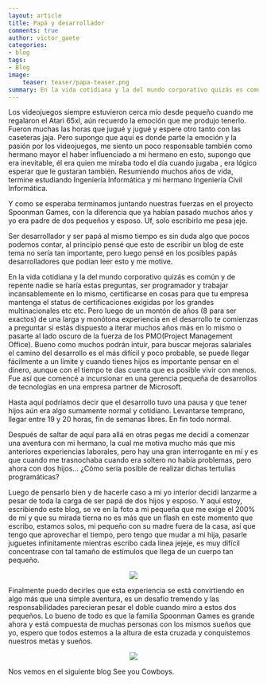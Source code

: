```yaml
---
layout: article
title: Papá y desarrollador
comments: true
author: victor_gaete
categories:
- blog
tags:
- Blog
image:
    teaser: teaser/papa-teaser.png
summary: En la vida cotidiana y la del mundo corporativo quizás es común y de repente nadie se haría estas preguntas.
---
```


Los videojuegos siempre estuvieron cerca mío desde pequeño cuando me regalaron el Atari 65xl, aún recuerdo la emoción que me produjo tenerlo. Fueron muchas las horas que jugué y jugué y espere otro tanto con las caseteras jaja. Pero supongo que aquí es donde parte la emoción y la pasión por los videojuegos, me siento un poco responsable también como hermano mayor el haber influenciado a mi hermano en esto, supongo que era inevitable, él era quien me miraba todo el día cuando jugaba , era lógico esperar que le gustaran también. Resumiendo muchos años de vida, termine estudiando Ingeniería Informática y mi hermano Ingeniería Civil Informática.

Y como se esperaba terminamos juntando nuestras fuerzas en el proyecto Spoonman Games, con la diferencia que ya habían pasado muchos años y yo era padre de dos pequeños y esposo. Uf, solo escribirlo me pesa jeje.

Ser desarrollador y ser papá al mismo tiempo es sin duda algo que pocos podemos contar, al principio pensé que esto de escribir un blog de este tema no sería tan importante, pero luego pensé en los posibles papás desarrolladores que podían leer esto y me motive.

En la vida cotidiana y la del mundo corporativo quizás es común y de repente nadie se haría estas preguntas, ser programador y trabajar incansablemente en lo mismo, certificarse en cosas para que tu empresa mantenga el status de certificaciones exigidas por los grandes multinacionales etc etc. Pero luego de un montón de años (8 para ser exactos) de una larga y monótona experiencia en el desarrollo te comienzas a preguntar si estás dispuesto a iterar muchos años más en lo mismo o pasarte al lado oscuro de la fuerza de los PMO(Project Management Office). Bueno como muchos podrán intuir, para buscar mejoras salariales el camino del desarrollo es el más difícil y poco probable, se puede llegar fácilmente a un límite  y cuando tienes hijos es importante pensar en el dinero,  aunque con el tiempo te das cuenta que es posible vivir con menos. Fue así que comencé a incursionar en una gerencia pequeña de desarrollos de tecnologías en una empresa partner de Microsoft.

Hasta aquí podríamos decir que el desarrollo tuvo una pausa y que tener hijos aún era algo sumamente normal y cotidiano. Levantarse temprano, llegar entre 19 y 20 horas, fin de semanas libres. En fin todo normal.

Después de saltar de aquí para allá en otras pegas me decidí a comenzar una aventura con mi hermano, la cual me motiva mucho más que mis anteriores experiencias laborales, pero hay una gran interrogante en mí y es que cuando me trasnochaba cuando era soltero no había problemas, pero ahora con dos hijos…  ¿Cómo sería posible de realizar dichas tertulias programáticas?

Luego de pensarlo bien y de hacerle caso a mi yo interior decidí  lanzarme a pesar de toda la carga de ser papá de dos hijos y esposo. Y aquí estoy, escribiendo este blog, se ve en la foto a mi pequeña que me exige el 200% de mí y que su mirada tierna no es más que un flash en este momento que escribo, estamos solos, mi pequeño con su madre fuera de la casa, así que tengo que aprovechar el tiempo, pero tengo que mudar a mi hija, pasarle juguetes infinitamente mientras escribo cada línea jejeje, es muy difícil concentrase con tal tamaño de estímulos que llega de un cuerpo tan pequeño.
 
<p align="center"><img src="http://www.spoonmangames.cl/images/blog/eloisa.png"></p>

Finalmente puedo decirles que esta experiencia se está convirtiendo en algo más que una simple aventura, es un desafío tremendo y las responsabilidades parecieran pesar el doble cuando miro a estos dos pequeños. Lo bueno de todo es que la familia Spoonman Games es grande ahora y está compuesta de muchas personas con los mismos sueños que yo, espero que todos estemos a la altura de esta cruzada y conquistemos nuestros metas y sueños. 
 
<p align="center"><img src="http://www.spoonmangames.cl/images/blog/familia.png"></p>

Nos vemos en el siguiente blog
See you Cowboys.

